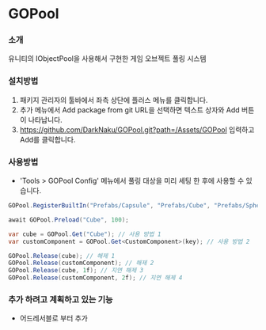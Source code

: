 # GOPool

### 소개
유니티의 IObjectPool을 사용해서 구현한 게임 오브젝트 풀링 시스템

### 설치방법
1. 패키지 관리자의 툴바에서 좌측 상단에 플러스 메뉴를 클릭합니다.
2. 추가 메뉴에서 Add package from git URL을 선택하면 텍스트 상자와 Add 버튼이 나타납니다.
3. https://github.com/DarkNaku/GOPool.git?path=/Assets/GOPool 입력하고 Add를 클릭합니다.

### 사용방법
* 'Tools > GOPool Config' 메뉴에서 풀링 대상을 미리 세팅 한 후에 사용할 수 있습니다.

```csharp
GOPool.RegisterBuiltIn("Prefabs/Capsule", "Prefabs/Cube", "Prefabs/Sphere"); // 리소스 경로에 있는 프리팹 등록

await GOPool.Preload("Cube", 100);

var cube = GOPool.Get("Cube"); // 사용 방법 1
var customComponent = GOPool.Get<CustomComponent>(key); // 사용 방법 2

GOPool.Release(cube); // 해제 1
GOPool.Release(customComponent); // 해제 2
GOPool.Release(cube, 1f); // 지연 해제 3
GOPool.Release(customComponent, 2f); // 지연 해제 4
```

### 추가 하려고 계획하고 있는 기능
* 어드레서블로 부터 추가